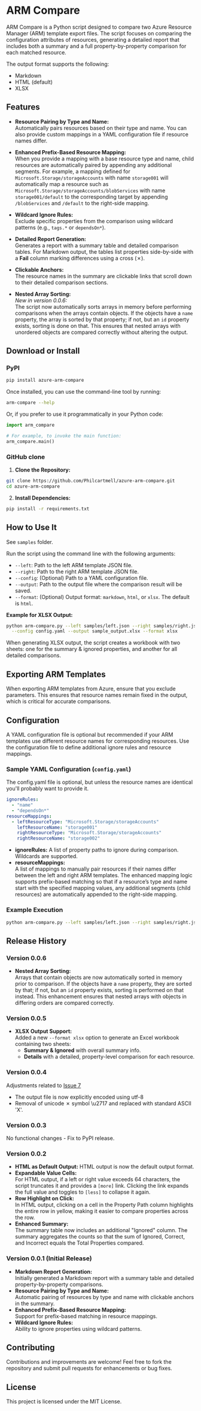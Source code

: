 # ARM Compare

ARM Compare is a Python script designed to compare two Azure Resource Manager (ARM) template export files. The script focuses on comparing the configuration attributes of resources, generating a detailed report that includes both a summary and a full property-by-property comparison for each matched resource.

The output format supports the following:

* Markdown
* HTML (default)
* XLSX

## Features

- **Resource Pairing by Type and Name:**  
  Automatically pairs resources based on their type and name. You can also provide custom mappings in a YAML configuration file if resource names differ.

- **Enhanced Prefix-Based Resource Mapping:**  
  When you provide a mapping with a base resource type and name, child resources are automatically paired by appending any additional segments. For example, a mapping defined for  
  `Microsoft.Storage/storageAccounts` with name `storage001` will automatically map a resource such as  
  `Microsoft.Storage/storageAccounts/blobServices` with name `storage001/default` to the corresponding target by appending `/blobServices` and `/default` to the right-side mapping.

- **Wildcard Ignore Rules:**  
  Exclude specific properties from the comparison using wildcard patterns (e.g., `tags.*` or `dependsOn*`).

- **Detailed Report Generation:**  
  Generates a report with a summary table and detailed comparison tables. For Markdown output, the tables list properties side-by-side with a **Fail** column marking differences using a cross (✗).

- **Clickable Anchors:**  
  The resource names in the summary are clickable links that scroll down to their detailed comparison sections.

- **Nested Array Sorting:**  
  *New in version 0.0.6:*  
  The script now automatically sorts arrays in memory before performing comparisons when the arrays contain objects. If the objects have a `name` property, the array is sorted by that property; if not, but an `id` property exists, sorting is done on that. This ensures that nested arrays with unordered objects are compared correctly without altering the output.

## Download or Install

### PyPI

```bash
pip install azure-arm-compare
```

Once installed, you can use the command-line tool by running:

```bash
arm-compare --help
```

Or, if you prefer to use it programmatically in your Python code:

```python
import arm_compare

# For example, to invoke the main function:
arm_compare.main()
```

### GitHub clone

1. **Clone the Repository:**

```bash
git clone https://github.com/Philcartmell/azure-arm-compare.git
cd azure-arm-compare
```

2. **Install Dependencies:**

```bash
pip install -r requirements.txt
```

## How to Use It

See `samples` folder.

Run the script using the command line with the following arguments:

- `--left`: Path to the left ARM template JSON file.
- `--right`: Path to the right ARM template JSON file.
- `--config`: (Optional) Path to a YAML configuration file.
- `--output`: Path to the output file where the comparison result will be saved.
- `--format`: (Optional) Output format: `markdown`, `html`, or `xlsx`. The default is `html`.

**Example for XLSX Output:**

```bash
python arm-compare.py --left samples/left.json --right samples/right.json \
  --config config.yaml --output sample_output.xlsx --format xlsx
```

When generating XLSX output, the script creates a workbook with two sheets: one for the summary & ignored properties, and another for all detailed comparisons.

## Exporting ARM Templates

When exporting ARM templates from Azure, ensure that you exclude parameters. This ensures that resource names remain fixed in the output, which is critical for accurate comparisons.

## Configuration

A YAML configuration file is optional but recommended if your ARM templates use different resource names for corresponding resources. Use the configuration file to define additional ignore rules and resource mappings.

### Sample YAML Configuration (`config.yaml`)

The config.yaml file is optional, but unless the resource names are identical you'll probably want to provide it.

```yaml
ignoreRules:
  - "name"
  - "dependsOn*"
resourceMappings:
  - leftResourceType: "Microsoft.Storage/storageAccounts"
    leftResourceName: "storage001"
    rightResourceType: "Microsoft.Storage/storageAccounts"
    rightResourceName: "storage002"
```

- **ignoreRules:** A list of property paths to ignore during comparison. Wildcards are supported.
- **resourceMappings:**  
  A list of mappings to manually pair resources if their names differ between the left and right ARM templates. The enhanced mapping logic supports prefix-based matching so that if a resource’s type and name start with the specified mapping values, any additional segments (child resources) are automatically appended to the right-side mapping.

### Example Execution

```bash
python arm-compare.py --left samples/left.json --right samples/right.json --config config.yaml --output sample_output.md
```

## Release History

### Version 0.0.6
- **Nested Array Sorting:**  
  Arrays that contain objects are now automatically sorted in memory prior to comparison. If the objects have a `name` property, they are sorted by that; if not, but an `id` property exists, sorting is performed on that instead. This enhancement ensures that nested arrays with objects in differing orders are compared correctly.

### Version 0.0.5
- **XLSX Output Support:**  
  Added a new `--format xlsx` option to generate an Excel workbook containing two sheets:
  - **Summary & Ignored** with overall summary info.
  - **Details** with a detailed, property-level comparison for each resource.

### Version 0.0.4

Adjustments related to [Issue 7](https://github.com/Philcartmell/azure-arm-compare/issues/7)

* The output file is now explicitly encoded using utf-8
* Removal of unicode ✗ symbol \u2717 and replaced with standard ASCII 'X'.

### Version 0.0.3

No functional changes - Fix to PyPI release.

### Version 0.0.2
- **HTML as Default Output:** HTML output is now the default output format.
- **Expandable Value Cells:**  
  For HTML output, if a left or right value exceeds 64 characters, the script truncates it and provides a `[more]` link. Clicking the link expands the full value and toggles to `[less]` to collapse it again.
- **Row Highlight on Click:**  
  In HTML output, clicking on a cell in the Property Path column highlights the entire row in yellow, making it easier to compare properties across the row.
- **Enhanced Summary:**  
  The summary table now includes an additional "Ignored" column. The summary aggregates the counts so that the sum of Ignored, Correct, and Incorrect equals the Total Properties compared.

### Version 0.0.1 (Initial Release)
- **Markdown Report Generation:**  
  Initially generated a Markdown report with a summary table and detailed property-by-property comparisons.
- **Resource Pairing by Type and Name:**  
  Automatic pairing of resources by type and name with clickable anchors in the summary.
- **Enhanced Prefix-Based Resource Mapping:**  
  Support for prefix-based matching in resource mappings.
- **Wildcard Ignore Rules:**  
  Ability to ignore properties using wildcard patterns.

## Contributing

Contributions and improvements are welcome! Feel free to fork the repository and submit pull requests for enhancements or bug fixes.

## License

This project is licensed under the MIT License.
